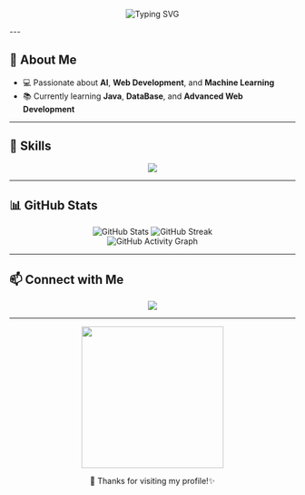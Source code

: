 <p align="center">
  <img src="https://readme-typing-svg.demolab.com?font=Fira+Code&size=30&pause=1000&color=F7A8B8&center=true&vCenter=true&width=435&lines=Hi+there%2C+I'm+Ghaida+%F0%9F%91%8B;AI+Enthusiast+%F0%9F%92%BB;Entrepreneur+%F0%9F%8C%B8;Lover+of+Code+%26++%F0%9F%92%95" alt="Typing SVG" />
</p>
<!-- <p align="center">
  <a href="https://user-badge.committers.top/oman_private/Ghaida02a">
    <img src="https://user-badge.committers.top/oman_private/Ghaida02a.svg" alt="committers.top badge" />
  </a>
</p> -->
---

## 🌸 About Me
- 💻 Passionate about **AI**, **Web Development**, and **Machine Learning**  
- 📚 Currently learning **Java**, **DataBase**, and **Advanced Web Development**  

---

## 🚀 Skills
<p align="center">
  <img src="https://skillicons.dev/icons?i=html,css,js,python,cpp,bootstrap,mysql,tensorflow,pytorch,github,wordpress" />
</p>

---

## 📊 GitHub Stats
<p align="center">
  <img src="https://github-readme-stats.vercel.app/api?username=Ghaida02a&show_icons=true&theme=radical&count_private=true" alt="GitHub Stats"/>
  <img src="https://github-readme-streak-stats.herokuapp.com/?user=Ghaida02a&theme=radical" alt="GitHub Streak"/>
  <br/>
  <img src="https://github-readme-activity-graph.vercel.app/graph?username=Ghaida02a&theme=radical&hide_border=true" alt="GitHub Activity Graph"/>
</p>

---

## 📫 Connect with Me
<p align="center">
  <a href="mailto:ggmskaj@gmail.com"><img src="https://img.shields.io/badge/Email-ggmskaj%40gmail.com-red?style=for-the-badge&logo=gmail&logoColor=white"/></a>
  <!-- <a href="https://linkedin.com/in/your-link"><img src="https://img.shields.io/badge/LinkedIn-0a66c2?style=for-the-badge&logo=linkedin&logoColor=white"/></a> -->
</p>

---

<p align="center">
  <img src="https://media.giphy.com/media/l3vR85PnGsBwu1PFK/giphy.gif" width="250"/>
</p>

<p align="center">
  💖 Thanks for visiting my profile!✨
</p>
